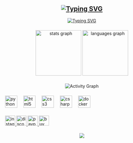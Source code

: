 <h2 align="Center"><a href="https://git.io/typing-svg"><img src="https://readme-typing-svg.demolab.com?font=Kode+Mono&size=29&duration=2000&pause=1000&color=34B5EE&center=true&repeat=false&width=900&height=60&lines=Hi%2C+I'm+Felix%2C+a+Python+programmer+based+in+Canada." alt="Typing SVG" /></a></h2>

<!-- Typing SVG -->
<p align="center">
  <a href="https://git.io/typing-svg"><img src="https://readme-typing-svg.demolab.com?font=Fira+Code&size=22&center=true&pause=1000&width=500&lines=Python+Developer;Always+learning+new+things;Cybersecurity+Enthusiast;Open+Source+Enjoyer;Building+elegant+solutions" alt="Typing SVG" /></a>
</p>

###
<div align="center">
  <img src="https://github-readme-stats.vercel.app/api?username=Alt-F17&hide_title=true&hide_rank=true&show_icons=true&include_all_commits=true&count_private=true&disable_animations=false&theme=highcontrast&locale=en&hide_border=true&order=1" height="150" alt="stats graph" padding: 10px;/>
  <img src="https://github-readme-stats.vercel.app/api/top-langs?username=Alt-F17&locale=en&hide_title=true&layout=compact&card_width=320&langs_count=6&theme=highcontrast&hide_border=true&order=2" height="150" alt="languages graph" padding: 10px;/>
</div>

###
<!-- GitHub Activity Graph -->
<p align="center">
  <img src="https://github-readme-activity-graph.vercel.app/graph?username=ALT-F17&theme=high-contrast" alt="Activity Graph">
</p>

###
<div align="left">
  <img src="https://cdn.jsdelivr.net/gh/devicons/devicon/icons/python/python-original.svg" height="40" alt="python logo"  />
  <img width="12" />
  <img src="https://cdn.jsdelivr.net/gh/devicons/devicon/icons/html5/html5-original.svg" height="40" alt="html5 logo"  />
  <img width="12" />
  <img src="https://cdn.jsdelivr.net/gh/devicons/devicon/icons/css3/css3-original.svg" height="40" alt="css3 logo"  />
  <img width="12" />
  <img src="https://cdn.jsdelivr.net/gh/devicons/devicon/icons/csharp/csharp-original.svg" height="40" alt="csharp logo"  />
  <img width="12" />
  <img src="https://cdn.jsdelivr.net/gh/devicons/devicon/icons/docker/docker-original.svg" height="40" alt="docker logo"  />
</div>


###
<div align="left">
  <a href="https://instagram.com/felix.idk.tbh" target="_blank">
    <img src="https://img.shields.io/static/v1?message=Instagram&logo=instagram&label=felix.idk.tbh&color=E4405F&logoColor=white&labelColor=&style=for-the-badge" height="33" alt="instagram logo"  />
  </a>
  <a href="https://discordapp.com/users/707956607123718174" target="_blank">
    <img src="https://img.shields.io/static/v1?message=Discord&logo=discord&label=Alt-F17&color=7289DA&logoColor=white&labelColor=&style=for-the-badge" height="33" alt="discord logo"  />
  </a>
  <a href="https://paypal.me/altf17" target="_blank">
    <img src="https://img.shields.io/static/v1?message=PayPal&logo=paypal&label=altf17&color=00457C&logoColor=blue&labelColor=&style=for-the-badge" height="33" alt="paypal logo"  />
  </a>
  <a href="https://coff.ee/alt.f17" target="_blank">
  <img src="https://img.shields.io/static/v1?message=Buy%20Me%20a%20Coffee&logo=buy-me-a-coffee&label=alt.f17&color=FFDD00&logoColor=black&labelColor=&style=for-the-badge" height="33" alt="buy me a coffee logo" />
  </a>
</div>


###
<div align="center">
  <img src="https://profile-counter.glitch.me/Alt-F17/count.svg?"  />
</div>
